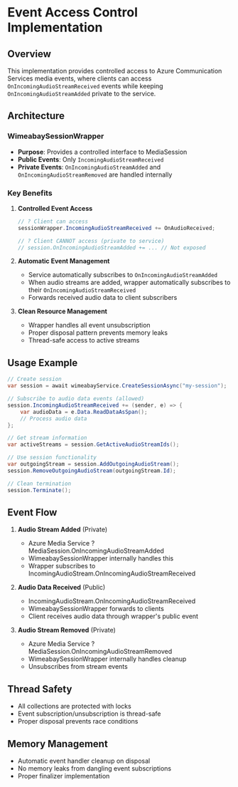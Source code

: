 # Event Access Control Implementation

## Overview
This implementation provides controlled access to Azure Communication Services media events, where clients can access `OnIncomingAudioStreamReceived` events while keeping `OnIncomingAudioStreamAdded` private to the service.

## Architecture

### WimeabaySessionWrapper
- **Purpose**: Provides a controlled interface to MediaSession
- **Public Events**: Only `IncomingAudioStreamReceived`
- **Private Events**: `OnIncomingAudioStreamAdded` and `OnIncomingAudioStreamRemoved` are handled internally

### Key Benefits

1. **Controlled Event Access**
   ```csharp
   // ? Client can access
   sessionWrapper.IncomingAudioStreamReceived += OnAudioReceived;
   
   // ? Client CANNOT access (private to service)
   // session.OnIncomingAudioStreamAdded += ... // Not exposed
   ```

2. **Automatic Event Management**
   - Service automatically subscribes to `OnIncomingAudioStreamAdded`
   - When audio streams are added, wrapper automatically subscribes to their `OnIncomingAudioStreamReceived`
   - Forwards received audio data to client subscribers

3. **Clean Resource Management**
   - Wrapper handles all event unsubscription
   - Proper disposal pattern prevents memory leaks
   - Thread-safe access to active streams

## Usage Example

```csharp
// Create session
var session = await wimeabayService.CreateSessionAsync("my-session");

// Subscribe to audio data events (allowed)
session.IncomingAudioStreamReceived += (sender, e) => {
    var audioData = e.Data.ReadDataAsSpan();
    // Process audio data
};

// Get stream information
var activeStreams = session.GetActiveAudioStreamIds();

// Use session functionality
var outgoingStream = session.AddOutgoingAudioStream();
session.RemoveOutgoingAudioStream(outgoingStream.Id);

// Clean termination
session.Terminate();
```

## Event Flow

1. **Audio Stream Added** (Private)
   - Azure Media Service ? MediaSession.OnIncomingAudioStreamAdded
   - WimeabaySessionWrapper internally handles this
   - Wrapper subscribes to IncomingAudioStream.OnIncomingAudioStreamReceived

2. **Audio Data Received** (Public)
   - IncomingAudioStream.OnIncomingAudioStreamReceived
   - WimeabaySessionWrapper forwards to clients
   - Client receives audio data through wrapper's public event

3. **Audio Stream Removed** (Private)
   - Azure Media Service ? MediaSession.OnIncomingAudioStreamRemoved
   - WimeabaySessionWrapper internally handles cleanup
   - Unsubscribes from stream events

## Thread Safety
- All collections are protected with locks
- Event subscription/unsubscription is thread-safe
- Proper disposal prevents race conditions

## Memory Management
- Automatic event handler cleanup on disposal
- No memory leaks from dangling event subscriptions
- Proper finalizer implementation